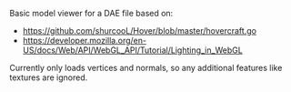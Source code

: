 Basic model viewer for a DAE file based on:
 * https://github.com/shurcooL/Hover/blob/master/hovercraft.go
 * https://developer.mozilla.org/en-US/docs/Web/API/WebGL_API/Tutorial/Lighting_in_WebGL

Currently only loads vertices and normals, so any additional features like textures are ignored.
